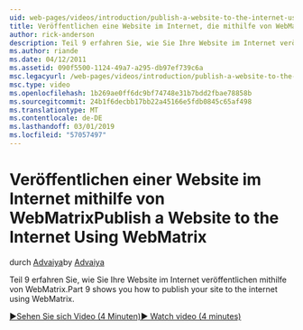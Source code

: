 ```yaml
---
uid: web-pages/videos/introduction/publish-a-website-to-the-internet-using-webmatrix
title: Veröffentlichen eine Website im Internet, die mithilfe von WebMatrix | Microsoft-Dokumentation
author: rick-anderson
description: Teil 9 erfahren Sie, wie Sie Ihre Website im Internet veröffentlichen mithilfe von WebMatrix.
ms.author: riande
ms.date: 04/12/2011
ms.assetid: 090f5500-1124-49a7-a295-db97ef739c6a
msc.legacyurl: /web-pages/videos/introduction/publish-a-website-to-the-internet-using-webmatrix
msc.type: video
ms.openlocfilehash: 1b269ae0ff6dc9bf74748e31b7bdd2fbae78858b
ms.sourcegitcommit: 24b1f6decbb17bb22a45166e5fdb0845c65af498
ms.translationtype: MT
ms.contentlocale: de-DE
ms.lasthandoff: 03/01/2019
ms.locfileid: "57057497"
---
```

<a name="publish-a-website-to-the-internet-using-webmatrix"></a><span data-ttu-id="80216-103">Veröffentlichen einer Website im Internet mithilfe von WebMatrix</span><span class="sxs-lookup"><span data-stu-id="80216-103">Publish a Website to the Internet Using WebMatrix</span></span>
====================
<span data-ttu-id="80216-104">durch [Advaiya](https://twitter.com/Advaiyasolns)</span><span class="sxs-lookup"><span data-stu-id="80216-104">by [Advaiya](https://twitter.com/Advaiyasolns)</span></span>

<span data-ttu-id="80216-105">Teil 9 erfahren Sie, wie Sie Ihre Website im Internet veröffentlichen mithilfe von WebMatrix.</span><span class="sxs-lookup"><span data-stu-id="80216-105">Part 9 shows you how to publish your site to the internet using WebMatrix.</span></span>

[<span data-ttu-id="80216-106">&#9654;Sehen Sie sich Video (4 Minuten)</span><span class="sxs-lookup"><span data-stu-id="80216-106">&#9654; Watch video (4 minutes)</span></span>](https://channel9.msdn.com/Blogs/ASP-NET-Site-Videos/publish-a-website-to-the-internet-using-webmatrix)
